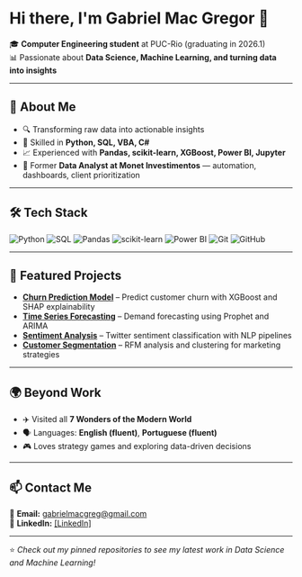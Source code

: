 # Hi there, I'm Gabriel Mac Gregor 👋

🎓 **Computer Engineering student** at PUC-Rio (graduating in 2026.1)  
📊 Passionate about **Data Science, Machine Learning, and turning data into insights**

---

## 🚀 About Me
- 🔍 Transforming raw data into actionable insights  
- 🧠 Skilled in **Python, SQL, VBA, C#**  
- 📈 Experienced with **Pandas, scikit-learn, XGBoost, Power BI, Jupyter**  
- 💼 Former **Data Analyst at Monet Investimentos** — automation, dashboards, client prioritization

---

## 🛠 Tech Stack
![Python](https://img.shields.io/badge/-Python-3776AB?logo=python&logoColor=white&style=flat)
![SQL](https://img.shields.io/badge/-SQL-4479A1?logo=mysql&logoColor=white&style=flat)
![Pandas](https://img.shields.io/badge/-Pandas-150458?logo=pandas&logoColor=white&style=flat)
![scikit-learn](https://img.shields.io/badge/-scikit--learn-F7931E?logo=scikitlearn&logoColor=white&style=flat)
![Power BI](https://img.shields.io/badge/-Power%20BI-F2C811?logo=powerbi&logoColor=black&style=flat)
![Git](https://img.shields.io/badge/-Git-F05032?logo=git&logoColor=white&style=flat)
![GitHub](https://img.shields.io/badge/-GitHub-181717?logo=github&logoColor=white&style=flat)

---

## 📌 Featured Projects
- [**Churn Prediction Model**](#) – Predict customer churn with XGBoost and SHAP explainability  
- [**Time Series Forecasting**](#) – Demand forecasting using Prophet and ARIMA  
- [**Sentiment Analysis**](#) – Twitter sentiment classification with NLP pipelines  
- [**Customer Segmentation**](#) – RFM analysis and clustering for marketing strategies

---

## 🌍 Beyond Work
- ✈️ Visited all **7 Wonders of the Modern World**  
- 🗣 Languages: **English (fluent)**, **Portuguese (fluent)**  
- 🎮 Loves strategy games and exploring data-driven decisions

---

## 📫 Contact Me
📧 **Email:** [gabrielmacgreg@gmail.com](mailto:gabrielmacgreg@gmail.com)  
💼 **LinkedIn:** [[LinkedIn]](https://www.linkedin.com/in/gabriel-mac-gregor/)  

---

⭐️ *Check out my pinned repositories to see my latest work in Data Science and Machine Learning!*
